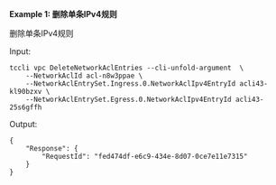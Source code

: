 **Example 1: 删除单条IPv4规则**

删除单条IPv4规则

Input: 

```
tccli vpc DeleteNetworkAclEntries --cli-unfold-argument  \
    --NetworkAclId acl-n8w3ppae \
    --NetworkAclEntrySet.Ingress.0.NetworkAclIpv4EntryId acli43-kl90bzxv \
    --NetworkAclEntrySet.Egress.0.NetworkAclIpv4EntryId acli43-25s6gffh
```

Output: 
```
{
    "Response": {
        "RequestId": "fed474df-e6c9-434e-8d07-0ce7e11e7315"
    }
}
```

